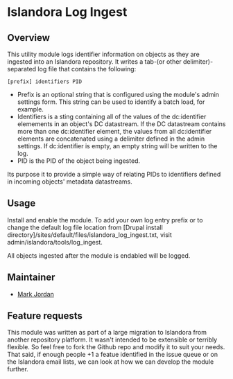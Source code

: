 # Islandora Log Ingest

## Overview

This utility module logs identifier information on objects as they are ingested into an Islandora repository. It writes a tab-(or other delimiter)-separated log file that contains the following:

```
[prefix] identifiers PID
```

* Prefix is an optional string that is configured using the module's admin settings form. This string can be used to identify a batch load, for example.
* Identifiers is a sting containing all of the values of the dc:identifier elemements in an object's DC datastream. If the DC datastream contains more than one dc:identifier element, the values from all dc:identifier elements are concatenated using a delimiter defined in the admin settings. If dc:identifier is empty, an empty string will be written to the log.
* PID is the PID of the object being ingested.

Its purpose it to provide a simple way of relating PIDs to identifiers defined in incoming objects' metadata datastreams.

## Usage

Install and enable the module. To add your own log entry prefix or to change the default log file location from [Drupal install directory]/sites/default/files/islandora_log_ingest.txt, visit admin/islandora/tools/log_ingest.

All objects ingested after the module is endabled will be logged.

## Maintainer

* [Mark Jordan](https://github.com/mjordan)

## Feature requests

This module was written as part of a large migration to Islandora from another repository platform. It wasn't intended to be extensible or terribly flexible. So feel free to fork the Github repo and modify it to suit your needs. That said, if enough people +1 a featue identified in the issue queue or on the Islandora email lists, we can look at how we can develop the module further.



